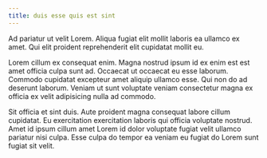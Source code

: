 ```yaml
---
title: duis esse quis est sint
---
```


Ad pariatur ut velit Lorem. Aliqua fugiat elit mollit laboris ea ullamco ex amet. Qui elit proident reprehenderit elit cupidatat mollit eu.

Lorem cillum ex consequat enim. Magna nostrud ipsum id ex enim est est amet officia culpa sunt ad. Occaecat ut occaecat eu esse laborum. Commodo cupidatat excepteur amet aliquip ullamco esse. Qui non do ad deserunt laborum. Veniam ut sunt voluptate veniam consectetur magna ex officia ex velit adipisicing nulla ad commodo.

Sit officia et sint duis. Aute proident magna consequat labore cillum cupidatat. Eu exercitation exercitation laboris qui officia voluptate nostrud. Amet id ipsum cillum amet Lorem id dolor voluptate fugiat velit ullamco pariatur nisi culpa. Esse culpa do tempor ea veniam eu fugiat do Lorem sunt fugiat sit velit.